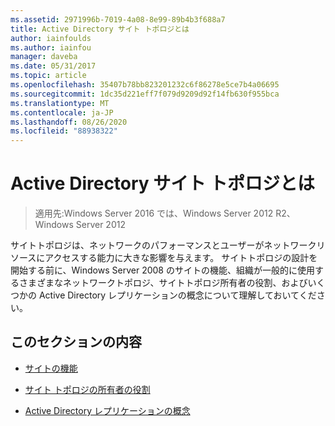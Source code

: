 ```yaml
---
ms.assetid: 2971996b-7019-4a08-8e99-89b4b3f688a7
title: Active Directory サイト トポロジとは
author: iainfoulds
ms.author: iainfou
manager: daveba
ms.date: 05/31/2017
ms.topic: article
ms.openlocfilehash: 35407b78bb823201232c6f86278e5ce7b4a06695
ms.sourcegitcommit: 1dc35d221eff7f079d9209d92f14fb630f955bca
ms.translationtype: MT
ms.contentlocale: ja-JP
ms.lasthandoff: 08/26/2020
ms.locfileid: "88938322"
---
```

# <a name="understanding-active-directory-site-topology"></a>Active Directory サイト トポロジとは

>適用先:Windows Server 2016 では、Windows Server 2012 R2、Windows Server 2012

サイトトポロジは、ネットワークのパフォーマンスとユーザーがネットワークリソースにアクセスする能力に大きな影響を与えます。 サイトトポロジの設計を開始する前に、Windows Server 2008 のサイトの機能、組織が一般的に使用するさまざまなネットワークトポロジ、サイトトポロジ所有者の役割、およびいくつかの Active Directory レプリケーションの概念について理解しておいてください。

## <a name="in-this-section"></a>このセクションの内容

-   [サイトの機能](../../ad-ds/plan/Site-Functions.md)

-   [サイト トポロジの所有者の役割](../../ad-ds/plan/Site-Topology-Owner-Role.md)

-   [Active Directory レプリケーションの概念](../../ad-ds/get-started/replication/Active-Directory-Replication-Concepts.md)



